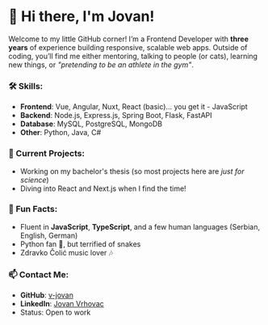 # 👋 Hi there, I'm Jovan! 
Welcome to my little GitHub corner! I’m a Frontend Developer with **three years** of experience building responsive, scalable web apps. Outside of coding, you’ll find me either mentoring, talking to people (or cats), learning new things, or *"pretending to be an athlete in the gym"*.
### 🛠 Skills:
- **Frontend**: Vue, Angular, Nuxt, React (basic)... you get it - JavaScript
- **Backend**: Node.js, Express.js, Spring Boot, Flask, FastAPI
- **Database**: MySQL, PostgreSQL, MongoDB
- **Other**: Python, Java, C#
### 🔨 Current Projects:
- Working on my bachelor's thesis (so most projects here are *just for science*)
- Diving into React and Next.js when I find the time!
### 💬 Fun Facts:
- Fluent in **JavaScript**, **TypeScript**, and a few human languages (Serbian, English, German)
- Python fan 🐍, but terrified of snakes
- Zdravko Čolić music lover 🎶
### 📫 Contact Me:
- **GitHub**: [v-jovan](https://github.com/v-jovan)
- **LinkedIn**: [Jovan Vrhovac](https://www.linkedin.com/in/jovanvrhovac)
- Status: Open to work
